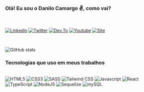 ### Olá! Eu sou o Danilo Camargo ✌️, como vai?
<br />

[![Linkedin](https://img.shields.io/badge/LinkedIn-0077B5?style=for-the-badge&logo=linkedin&logoColor=white)](https://www.linkedin.com/in/danilo-rocha-ab57a984/) [![Twitter](https://img.shields.io/badge/Twitter-1DA1F2?style=for-the-badge&logo=twitter&logoColor=white)](https://twitter.com/dnocamargo) [![Dev.To](https://img.shields.io/badge/dev.to-0A0A0A?style=for-the-badge&logo=devdotto&logoColor=white)](https://dev.to/dnokaneda) [![Youtube](https://img.shields.io/badge/YouTube-FF0000?style=for-the-badge&logo=youtube&logoColor=white)](https://www.youtube.com/channel/UCYgFrv2D-QtkpK5UphqqLVQ) [![Site](https://img.shields.io/website-up-down-green-red/http/monip.org.svg)](https://meusmangas.com.br/)

<br />

![GitHub stats](https://github-readme-stats.vercel.app/api?username=dnokaneda&show_icons=true&bg_color=00000000)

### Tecnologias que uso em meus trabalhos

<div style="display: inline_block">
<br />
<img alt="HTML5" src="https://img.shields.io/badge/HTML5-E34F26?style=for-the-badge&logo=html5&logoColor=white" /> <img alt="CSS3" src="https://img.shields.io/badge/CSS3-1572B6?style=for-the-badge&logo=css3&logoColor=white" /> <img alt="SASS" src="https://img.shields.io/badge/Sass-CC6699?style=for-the-badge&logo=sass&logoColor=white" /> <img alt="Tailwind CSS" src="https://img.shields.io/badge/Tailwind_CSS-38B2AC?style=for-the-badge&logo=tailwind-css&logoColor=whit" /> <img alt="Javascript" src="https://img.shields.io/badge/JavaScript-F7DF1E?style=for-the-badge&logo=javascript&logoColor=black" /> <img alt="React" src="https://img.shields.io/badge/React-20232A?style=for-the-badge&logo=react&logoColor=61DAF" /> <img alt="TypeScript" src="https://img.shields.io/badge/TypeScript-007ACC?style=for-the-badge&logo=typescript&logoColor=white" /> <img alt="NodeJS" src="https://img.shields.io/badge/Node.js-43853D?style=for-the-badge&logo=node.js&logoColor=white" /> <img alt="Sequelize" src="https://img.shields.io/badge/sequelize-323330?style=for-the-badge&logo=sequelize&logoColor=blue" /> <img alt="mySQL" src="https://img.shields.io/badge/MySQL-00000F?style=for-the-badge&logo=mysql&logoColor=white" />
</div>

